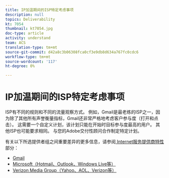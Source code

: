```yaml
---
title: IP加温期间的ISP特定考虑事项
description: null
topics: Deliverability
kt: 7054
thumbnail: kt7054.jpg
doc-type: article
activity: understand
team: ACS
translation-type: tm+mt
source-git-commit: d42a8c3b06308fca0cf3e9db8d634a767fc0cdc6
workflow-type: tm+mt
source-wordcount: '117'
ht-degree: 0%

---
```



# IP加温期间的ISP特定考虑事项

ISP有不同的规则和不同的流量观察方式。 例如，Gmail是最老练的ISP之一，因为除了其他所有声誉衡量指标，Gmail还非常严格地考虑客户参与度（打开和点击）。 这需要一个自定义计划，该计划只能在开始时目标参与度最高的用户。 其他ISP也可能要求相同。 与您的Adobe交付性顾问合作制定特定计划。

有关以下所选提供者组之间重要差异的更多信息，请参阅[ Internet服务提供商特性](/help/internet-service-provider-specifics/overview.md)部分：

* [Gmail](/help/internet-service-provider-specifics/gmail.md)
* [Microsoft（Hotmail、Outlook、Windows Live等）](/help/internet-service-provider-specifics/microsoft.md)
* [Verizon Media Group（Yahoo、AOL、Verizon等）](/help/internet-service-provider-specifics/verizon-media-group.md)
